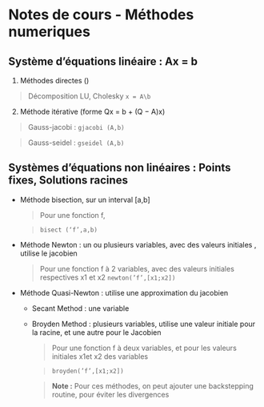 # Notes de cours - Méthodes numeriques  

## Système d’équations linéaire : Ax = b
1. Méthodes directes () 
  > Décomposition LU, Cholesky ` x = A\b `
    
2. Méthode itérative (forme Qx = b + (Q − A)x)

  >Gauss-jacobi : `gjacobi (A,b)`
  
  >Gauss-seidel : `gseidel (A,b)`

## Systèmes d’équations non linéaires : Points fixes, Solutions racines
* Méthode bisection, sur un interval [a,b]

  > Pour une fonction f, 
  
  > `bisect (‘f’,a,b)`

* Méthode Newton : un ou plusieurs variables, avec des valeurs initiales , utilise le jacobien

  > Pour une fonction f à 2 variables, avec des valeurs initiales respectives x1 et x2 `newton(’f’,[x1;x2])`

* Méthode Quasi-Newton : utilise une approximation du jacobien

  * Secant Method : une variable

  * Broyden Method : plusieurs variables, utilise une valeur initiale pour la racine, et une autre pour le Jacobien
    > Pour une fonction f à deux variables, et pour les valeurs initiales x1et x2 des variables
    
    > `broyden(’f’,[x1;x2])`
    
    > **Note :** Pour ces méthodes, on peut ajouter une backstepping routine, pour éviter les divergences


